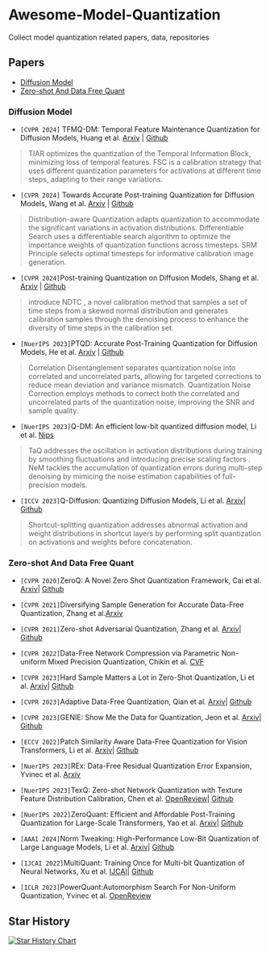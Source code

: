 # Awesome-Model-Quantization

Collect model quantization related papers, data, repositories

## Papers

- [Diffusion Model](#diffusion-model)
- [Zero-shot And Data Free Quant](#zero-shot-and-data-free-quant)

### <a name="Diffusion Model"></a> Diffusion Model

- `[CVPR 2024]` TFMQ-DM: Temporal Feature Maintenance Quantization for Diffusion Models, Huang et al. [Arxiv](https://arxiv.org/abs/2311.16503) | [Github](https://modeltc.github.io/TFMQ-DM/)
>TIAR  optimizes the quantization of the Temporal Information Block, minimizing loss of temporal features.
FSC is a calibration strategy that uses different quantization parameters for activations at different time steps, adapting to their range variations.

- `[CVPR 2024]` Towards Accurate Post-training Quantization for Diffusion Models, Wang et al. [Arxiv](https://arxiv.org/abs/2305.18723)  | [Github](https://github.com/ChangyuanWang17/APQ-DM)
>Distribution-aware Quantization adapts quantization to accommodate the significant variations in activation distributions.
Differentiable Search uses a differentiable search algorithm to optimize the importance weights of quantization functions across timesteps.
SRM Principle selects optimal timesteps for informative calibration image generation.


- `[CVPR 2024]`Post-training Quantization on Diffusion Models, Shang et al. [Arxiv](https://arxiv.org/abs/2211.15736)  | [Github](https://github.com/42Shawn/PTQ4DM)
>introduce NDTC , a novel calibration method that samples a set of time steps from a skewed normal distribution and generates calibration samples through the denoising process to enhance the diversity of time steps in the calibration set.

- `[NuerIPS 2023]`PTQD: Accurate Post-Training Quantization for Diffusion Models, He et al. [Arxiv](https://arxiv.org/abs/2305.10657)  | [Github](https://github.com/ziplab/PTQD)
>Correlation Disentanglement separates quantization noise into correlated and uncorrelated parts, allowing for targeted corrections to reduce mean deviation and variance mismatch.
Quantization Noise Correction employs methods to correct both the correlated and uncorrelated parts of the quantization noise, improving the SNR and sample quality.

- `[NuerIPS 2023]`Q-DM: An efficient low-bit quantized diffusion model, Li et al. [Nips](https://papers.nips.cc/paper_files/paper/2023/file/f1ee1cca0721de55bb35cf28ab95e1b4-Paper-Conference.pdf)  
>TaQ addresses the oscillation in activation distributions during training by smoothing fluctuations and introducing precise scaling factors .
NeM tackles the accumulation of quantization errors during multi-step denoising by mimicing the noise estimation capabilities of full-precision models.

- `[ICCV 2023]`Q-Diffusion: Quantizing Diffusion Models, Li et al. [Arxiv](http://arxiv.org/abs/2302.04304)| [Github](https://github.com/Xiuyu-Li/q-diffusion)
>Shortcut-splitting quantization addresses abnormal activation and weight distributions in shortcut layers by performing split quantization on activations and weights before concatenation.

### <a name="Zero-shot And Data Free Quant"></a> Zero-shot And Data Free Quant

- `[CVPR 2020]`ZeroQ: A Novel Zero Shot Quantization Framework, Cai et al. [Arxiv](https://arxiv.org/abs/2001.00281)| [Github](https://github.com/amirgholami/ZeroQ)

- `[CVPR 2021]`Diversifying Sample Generation for Accurate Data-Free Quantization, Zhang et al.[Arxiv](https://arxiv.org/abs/2103.01049)


- `[CVPR 2021]`Zero-shot Adversarial Quantization, Zhang et al. [Arxiv](https://arxiv.org/abs/2103.15263)| [Github](https://github.com/FLHonker/ZAQ-code)

- `[CVPR 2022]`Data-Free Network Compression via Parametric Non-uniform Mixed Precision Quantization, Chikin et al. [CVF](https://openaccess.thecvf.com/content/CVPR2022/papers/Chikin_Data-Free_Network_Compression_via_Parametric_Non-Uniform_Mixed_Precision_Quantization_CVPR_2022_paper.pdf)

- `[CVPR 2023]`Hard Sample Matters a Lot in Zero-Shot Quantization, Li et al. [Arxiv](https://arxiv.org/abs/2303.13826)| [Github](https://github.com/lihuantong/HAST)

- `[CVPR 2023]`Adaptive Data-Free Quantization, Qian et al. [Arxiv](https://arxiv.org/abs/2303.06869)| [Github](https://github.com/hfutqian/AdaDFQ)

- `[CVPR 2023]`GENIE: Show Me the Data for Quantization, Jeon et al. [Arxiv](https://arxiv.org/abs/2212.04780)| [Github](https://github.com/SamsungLabs/Genie)

- `[ECCV 2022]`Patch Similarity Aware Data-Free Quantization for Vision Transformers, Li et al. [Arxiv](https://arxiv.org/pdf/2203.02250)| [Github](https://github.com/zkkli/PSAQ-ViT)

- `[NuerIPS 2023]`REx: Data-Free Residual Quantization Error Expansion, Yvinec et al. [Arxiv](https://arxiv.org/pdf/2203.14645)

- `[NuerIPS 2023]`TexQ: Zero-shot Network Quantization with Texture Feature Distribution Calibration, Chen et al. [OpenReview](https://openreview.net/forum?id=r8LYNleLf9)| [Github](https://github.com/dangsingrue/TexQ)

- `[NuerIPS 2022]`ZeroQuant: Efficient and Affordable Post-Training Quantization for Large-Scale Transformers, Yao et al. [Arxiv](https://arxiv.org/abs/2206.01861)| [Github](https://github.com/microsoft/DeepSpeed)

- `[AAAI 2024]`Norm Tweaking: High-Performance Low-Bit Quantization of Large Language Models, Li et al. [Arxiv](https://arxiv.org/abs/2309.02784)| [Github](https://github.com/smpanaro/norm-tweaking)

- `[IJCAI 2022]`MultiQuant: Training Once for Multi-bit Quantization of Neural Networks, Xu et al. [IJCAI](https://www.ijcai.org/proceedings/2022/0504.pdf)| [Github](https://github.com/smpanaro/norm-tweaking)

- `[ICLR 2023]`PowerQuant:Automorphism Search For Non-Uniform Quantization, Yvinec et al. [OpenReview](https://openreview.net/forum?id=s1KljJpAukm)

## Star History

[![Star History Chart](https://api.star-history.com/svg?repos=Kai-Liu001/Awesome-Model-Quantization&type=Date)](https://star-history.com/#Kai-Liu001/Awesome-Model-Quantization&Date)

